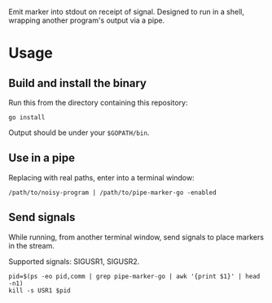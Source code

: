 Emit marker into stdout on receipt of signal. Designed to run in a shell, wrapping another program's output via a pipe.

# Usage

## Build and install the binary

Run this from the directory containing this repository:

```shell
go install
```

Output should be under your `$GOPATH/bin`.


## Use in a pipe

Replacing with real paths, enter into a terminal window:

```shell
/path/to/noisy-program | /path/to/pipe-marker-go -enabled
```

## Send signals

While running, from another terminal window, send signals to place markers in the stream. 

Supported signals: SIGUSR1, SIGUSR2.

```shell
pid=$(ps -eo pid,comm | grep pipe-marker-go | awk '{print $1}' | head -n1)
kill -s USR1 $pid
```